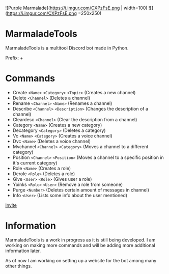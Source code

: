 ![Purple Marmalade](https://i.imgur.com/CXPzFsE.png | width=100)
![](https://i.imgur.com/CXPzFsE.png =250x250)

# MarmaladeTools
MarmaladeTools is a multitool Discord bot made in Python.

Prefix: +

# Commands
- Create ```<Name>``` ```<Category>``` ```<Topic>``` (Creates a new channel)
- Delete ```<Channel>``` (Deletes a channel)
- Rename ```<Channel>``` ```<Name>``` (Renames a channel)
- Describe ```<Channel>``` ```<Description>``` (Changes the description of a channel)
- Cleardesc ```<Channel>``` (Clear the description from a channel)
- Category ```<Name>``` (Creates a new category)
- Decategory ```<Category>``` (Deletes a category)
- Vc ```<Name>``` ```<Category>``` (Creates a voice channel)
- Dvc ```<Name>``` (Deletes a voice channel)
- Mvchannel ```<Channel>``` ```<Category>``` (Moves a channel to a different category)
- Position ```<Channel>``` ```<Position>``` (Moves a channel to a specific position in it's current category)
- Role ```<Name>``` (Creates a role)
- Derole ```<Role>``` (Deletes a role)
- Give ```<User>``` ```<Role>``` (Gives user a role)
- Yoinks ```<Role>``` ```<User>``` (Remove a role from someone)
- Purge ```<Number>``` (Deletes certain amount of messages in channel)
- Info ```<User>``` (Lists some info about the user mentioned)

 [Invite](https://discord.com/api/oauth2/authorize?client_id=1135397616448979008&permissions=8&scope=bot)

# Information
MarmaladeTools is a work in progress as it is still being developed. I am working on making more commands and will be adding more additional information later.

As of now I am working on setting up a website for the bot among many other things.
